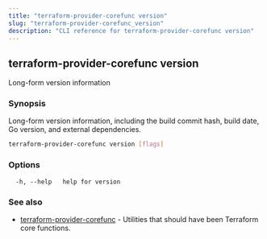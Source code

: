 ```yaml
---
title: "terraform-provider-corefunc version"
slug: "terraform-provider-corefunc_version"
description: "CLI reference for terraform-provider-corefunc version"
---
```


## terraform-provider-corefunc version

Long-form version information

### Synopsis

Long-form version information, including the build commit hash, build date, Go
version, and external dependencies.

```bash
terraform-provider-corefunc version [flags]
```

### Options

```text
  -h, --help   help for version
```

### See also

* [terraform-provider-corefunc](terraform-provider-corefunc.md) - Utilities that should have been Terraform core functions.
